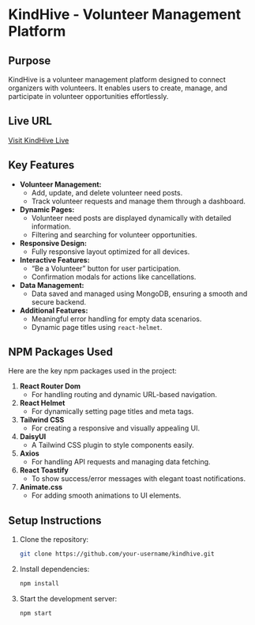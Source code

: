 # **KindHive - Volunteer Management Platform**  

## **Purpose**  
KindHive is a volunteer management platform designed to connect organizers with volunteers. It enables users to create, manage, and participate in volunteer opportunities effortlessly.  

## **Live URL**  
[Visit KindHive Live]( https://assignment-11-project-8a718.web.app/)  

## **Key Features**  
- **Volunteer Management:**  
  - Add, update, and delete volunteer need posts.  
  - Track volunteer requests and manage them through a dashboard.  
- **Dynamic Pages:**  
  - Volunteer need posts are displayed dynamically with detailed information.  
  - Filtering and searching for volunteer opportunities.  
- **Responsive Design:**  
  - Fully responsive layout optimized for all devices.  
- **Interactive Features:**  
  - “Be a Volunteer” button for user participation.  
  - Confirmation modals for actions like cancellations.  
- **Data Management:**  
  - Data saved and managed using MongoDB, ensuring a smooth and secure backend.  
- **Additional Features:**  
  - Meaningful error handling for empty data scenarios.  
  - Dynamic page titles using `react-helmet`.  

## **NPM Packages Used**  
Here are the key npm packages used in the project:  
1. **React Router Dom**  
   - For handling routing and dynamic URL-based navigation.  
2. **React Helmet**  
   - For dynamically setting page titles and meta tags.  
3. **Tailwind CSS**  
   - For creating a responsive and visually appealing UI.  
4. **DaisyUI**  
   - A Tailwind CSS plugin to style components easily.  
5. **Axios**  
   - For handling API requests and managing data fetching.  
6. **React Toastify**  
   - To show success/error messages with elegant toast notifications.  
7. **Animate.css**  
   - For adding smooth animations to UI elements.  

## **Setup Instructions**  
1. Clone the repository:  
   ```bash  
   git clone https://github.com/your-username/kindhive.git  
   ```  
2. Install dependencies:  
   ```bash  
   npm install  
   ```  
3. Start the development server:  
   ```bash  
   npm start  
   ```  

